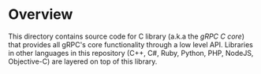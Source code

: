 # Overview

This directory contains source code for C library (a.k.a the *gRPC C core*) that provides all gRPC's core functionality through a low level API. Libraries in other languages in this repository (C++, C#, Ruby, 
Python, PHP, NodeJS, Objective-C) are layered on top of this library.
